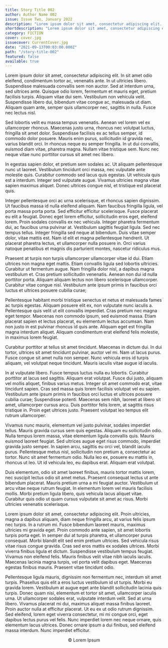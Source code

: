```yaml
---
title: Story Title 002
author: Author Name 002
issue: Issue Two, January 2022
description: "Lorem ipsum dolor sit amet, consectetur adipiscing elit. In sit amet odio eleifend, condimentum tortor ac, venenatis ante. In ut ultricies libero. Suspendisse malesuada convallis sem non auctor. Sed at interdum urna, sed ultrices ante. Quisque odio lorem, fermentum et mauris eget, pretium facilisis turpis. Aliquam vitae dui sem. Vestibulum non vehicula velit. Suspendisse libero dui, bibendum vitae congue ac, malesuada ut diam. Aliquam quam ante, semper quis ullamcorper nec, sagittis in nulla. Fusce nec lectus nisl.<p>Sed lobortis velit eu massa tempus venenatis. Aenean vel lorem vel ex ullamcorper rhoncus. Maecenas justo urna, rhoncus nec volutpat luctus, fringilla sit amet dolor. Suspendisse facilisis ex ac tellus semper, id commodo dolor posuere. Mauris enim purus, sollicitudin id gravida nec, varius blandit orci. In rhoncus neque eu semper fringilla. In ut dui convallis, euismod diam vitae, pharetra magna. Nullam vitae tristique sem. Nunc nec neque vitae nunc porttitor cursus sit amet nec libero.</p>"
shortdescription: "Lorem ipsum dolor sit amet, consectetur adipiscing elit. In sit amet odio eleifend, condimentum tortor ac, venenatis ante. In ut ultricies libero. Suspendisse malesuada convallis sem non auctor. Sed at interdum urna, sed ultrices ante. Quisque odio lorem, fermentum et mauris eget, pretium facilisis turpis. Aliquam vitae dui sem. Vestibulum non vehicula velit. Suspendisse libero dui, bibendum vitae congue ac, malesuada ut diam. Aliquam quam ante, semper quis ullamcorper nec, sagittis in nulla. Fusce nec lectus nisl."
category: FICTION
cover: cover.jpg
issuecover: CurrentCover.jpg
date: "2021-09-13T00:03:00.000Z"
path: "/story-title-002"
featured: false
available: true
---
```


Lorem ipsum dolor sit amet, consectetur adipiscing elit. In sit amet odio eleifend, condimentum tortor ac, venenatis ante. In ut ultricies libero. Suspendisse malesuada convallis sem non auctor. Sed at interdum urna, sed ultrices ante. Quisque odio lorem, fermentum et mauris eget, pretium facilisis turpis. Aliquam vitae dui sem. Vestibulum non vehicula velit. Suspendisse libero dui, bibendum vitae congue ac, malesuada ut diam. Aliquam quam ante, semper quis ullamcorper nec, sagittis in nulla. Fusce nec lectus nisl.

Sed lobortis velit eu massa tempus venenatis. Aenean vel lorem vel ex ullamcorper rhoncus. Maecenas justo urna, rhoncus nec volutpat luctus, fringilla sit amet dolor. Suspendisse facilisis ex ac tellus semper, id commodo dolor posuere. Mauris enim purus, sollicitudin id gravida nec, varius blandit orci. In rhoncus neque eu semper fringilla. In ut dui convallis, euismod diam vitae, pharetra magna. Nullam vitae tristique sem. Nunc nec neque vitae nunc porttitor cursus sit amet nec libero.

In egestas sapien dolor, et pretium sem sodales ac. Ut aliquam pellentesque nunc ut laoreet. Vestibulum tincidunt orci massa, nec vulputate ante molestie quis. Curabitur commodo sed lacus quis egestas. Ut vehicula quis est a interdum. Integer sed vulputate augue. Vivamus ultricies magna vitae sapien maximus aliquet. Donec ultrices congue nisl, et tristique est placerat quis.

Integer pellentesque orci ac urna scelerisque, et rhoncus sapien dignissim. Ut faucibus massa id nulla eleifend aliquam. Nam faucibus fringilla ligula, vel porta massa porta porta. Sed efficitur efficitur scelerisque. Fusce placerat eu elit a feugiat. Donec eget lorem efficitur, sollicitudin eros eget, eleifend lorem. Proin sodales convallis ex nec vehicula. Integer pharetra fermentum dui, ac faucibus urna pulvinar at. Vestibulum sagittis feugiat ligula. Sed nec tempus tellus. Integer fringilla sed neque at bibendum. Duis vitae semper dolor, vitae mattis est. Nam id elit et magna pellentesque hendrerit. Ut placerat pharetra lectus, et ullamcorper nulla posuere in. Orci varius natoque penatibus et magnis dis parturient montes, nascetur ridiculus mus.

Praesent at turpis non turpis ullamcorper ullamcorper vitae id dui. Etiam ultrices non magna eget mattis. Etiam convallis ligula sed lobortis ultricies. Curabitur ut fermentum augue. Nam fringilla dolor nisl, a dapibus magna vestibulum et. Cras pretium sollicitudin venenatis. Aenean non dui id nulla porttitor porta. Aliquam aliquam lectus non libero scelerisque ullamcorper. Curabitur vitae congue nisl. Vestibulum ante ipsum primis in faucibus orci luctus et ultrices posuere cubilia curae;

Pellentesque habitant morbi tristique senectus et netus et malesuada fames ac turpis egestas. Aliquam posuere elit ex, non vulputate nunc iaculis a. Pellentesque quis velit ut elit convallis imperdiet. Cras pretium nec magna eget tempor. Maecenas non commodo ipsum, sed euismod massa. Etiam placerat sapien et lectus placerat, eu elementum lectus accumsan. Nam non justo in est pulvinar rhoncus id quis ante. Aliquam eget est fringilla magna interdum aliquet. Aliquam condimentum erat eleifend felis molestie, in maximus lorem feugiat.

Curabitur porttitor at tellus sit amet tincidunt. Maecenas in dictum dui. In dui tortor, ultrices sit amet tincidunt pulvinar, auctor vel mi. Nam ut lacus purus. Fusce congue sit amet nulla non semper. Nunc vehicula eros id turpis aliquam, vel volutpat neque tincidunt. Mauris iaculis vitae augue id iaculis.

In at vulputate libero. Fusce tempus luctus nulla eu lobortis. Curabitur porttitor at lacus sed sagittis. Aliquam erat volutpat. Fusce dui justo, aliquam vel mollis aliquet, finibus varius metus. Integer sit amet commodo erat, vitae tincidunt sapien. Cras sed massa quis lorem facilisis volutpat vel eu sapien. Vestibulum ante ipsum primis in faucibus orci luctus et ultrices posuere cubilia curae; Suspendisse potenti. Maecenas sem nibh, laoreet at libero sit amet, ullamcorper cursus arcu. Duis porttitor felis lorem, at sagittis risus tristique in. Proin eget ultrices justo. Praesent volutpat leo tempus elit rutrum ullamcorper.

Vivamus nunc mauris, elementum vel justo pulvinar, sodales imperdiet tellus. Mauris gravida cursus sem quis egestas. Aliquam eu sollicitudin odio. Nulla tempus lorem massa, vitae elementum ligula convallis quis. Mauris euismod laoreet feugiat. Sed ultrices augue eget risus commodo, imperdiet gravida justo semper. In sapien arcu, sagittis eu orci vel, blandit iaculis purus. Pellentesque metus nisl, sollicitudin non pretium a, consectetur ac tortor. Nunc sit amet fermentum odio. Nulla leo ex, posuere eu mattis in, rhoncus ut leo. Ut id vehicula leo, eu dapibus erat. Aliquam erat volutpat.

Duis elementum, odio sit amet laoreet finibus, mauris tortor mattis lorem, nec suscipit lectus odio sit amet metus. Praesent consequat lectus ut ante bibendum placerat. Mauris pretium urna a mi feugiat auctor. Vestibulum ut arcu vitae neque rutrum feugiat. In elementum lorem vel mauris facilisis mollis. Morbi pretium ligula libero, quis vehicula lacus aliquet vitae. Curabitur quis odio ut quam cursus vulputate sit amet ac risus. Morbi ultricies venenatis scelerisque.

Lorem ipsum dolor sit amet, consectetur adipiscing elit. Proin ultricies, magna a dapibus aliquam, diam neque fringilla arcu, at varius felis ipsum nec turpis. In a rutrum mi. Fusce bibendum laoreet mauris, maximus ultricies mi gravida eget. Proin commodo ante sapien, sit amet lobortis turpis porta eget. In semper dui at turpis pharetra, et ullamcorper purus consequat. Morbi blandit elit sed enim pretium ultricies. Sed vehicula risus vitae risus congue gravida. Cras sed eros mattis ex sodales ultrices. Morbi viverra finibus ligula et dictum. Suspendisse vestibulum tempus feugiat. Vivamus non eleifend felis. Mauris finibus velit vitae nibh iaculis iaculis. Maecenas lacinia magna turpis, vel porta velit dapibus eget. Maecenas egestas finibus mauris. Praesent vitae tincidunt odio.

Pellentesque ligula mauris, dignissim non fermentum nec, interdum sit amet turpis. Phasellus quis elit a eros luctus vestibulum id ut turpis. Morbi eu gravida lorem. Vestibulum at augue eget ante blandit sollicitudin lacinia quis turpis. Donec quam nisi, elementum et tortor sit amet, ullamcorper iaculis urna. Ut ullamcorper sodales erat, vulputate interdum velit. Sed at urna libero. Vivamus placerat mi dui, maximus aliquet massa finibus laoreet. Proin auctor nulla at efficitur placerat. Ut eu ex ut odio rutrum dignissim. Sed eleifend, lorem eget viverra consectetur, mi mi congue orci, eget dapibus lectus purus vel felis. Nunc imperdiet lorem nec neque ornare, quis elementum lacus ultrices. Donec ornare ipsum a dui finibus, sed eleifend massa interdum. Nunc imperdiet efficitur.
<br />
<p style="text-align: center;">© Lorem Ipsum</p>